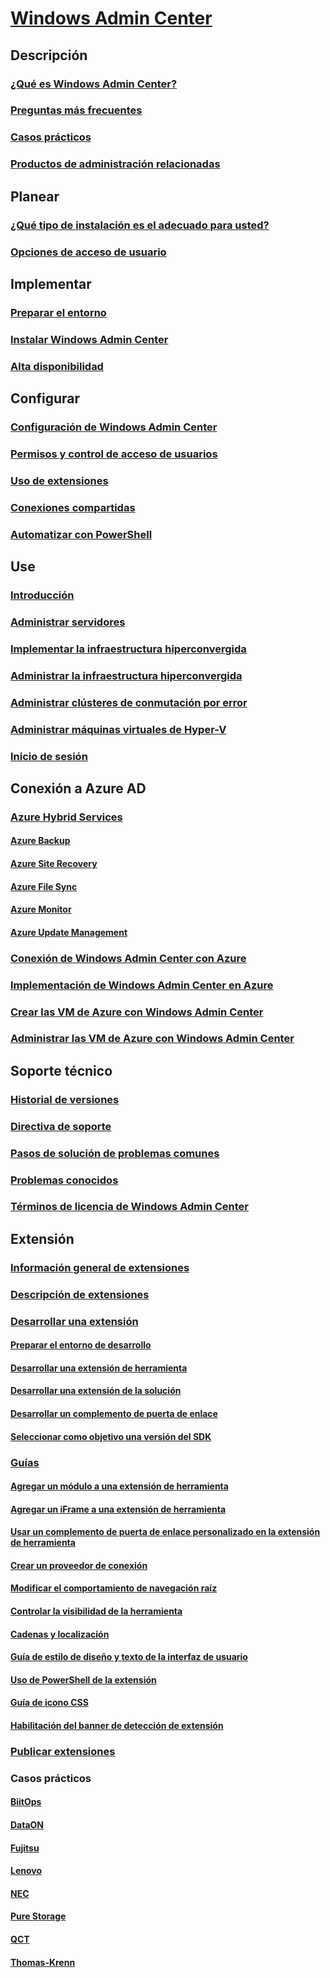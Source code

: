# [Windows Admin Center](overview.md)

## Descripción
### [¿Qué es Windows Admin Center?](understand/what-is.md)
### [Preguntas más frecuentes](understand/faq.md)
### [Casos prácticos](understand/case-studies.md)
### [Productos de administración relacionadas](understand/related-management.md)

## Planear
### [¿Qué tipo de instalación es el adecuado para usted?](plan/installation-options.md)
### [Opciones de acceso de usuario](plan/user-access-options.md)

## Implementar
### [Preparar el entorno](deploy/prepare-environment.md)
### [Instalar Windows Admin Center](deploy/install.md)
### [Alta disponibilidad](deploy/high-availability.md)


## Configurar
### [Configuración de Windows Admin Center](configure/settings.md)
### [Permisos y control de acceso de usuarios](configure/user-access-control.md)
### [Uso de extensiones](configure/using-extensions.md)
### [Conexiones compartidas](configure/shared-connections.md)
### [Automatizar con PowerShell](configure/use-powershell.md)

## Use
### [Introducción](use/get-started.md)
### [Administrar servidores](use/manage-servers.md)
### [Implementar la infraestructura hiperconvergida](use/deploy-hyperconverged-infrastructure.md)
### [Administrar la infraestructura hiperconvergida](use/manage-hyper-converged.md)
### [Administrar clústeres de conmutación por error](use/manage-failover-clusters.md)
### [Administrar máquinas virtuales de Hyper-V](use/manage-virtual-machines.md)
### [Inicio de sesión](use/logging.md)

## Conexión a Azure AD
### [Azure Hybrid Services](azure/index.md)
#### [Azure Backup](azure/azure-backup.md)
#### [Azure Site Recovery](azure/azure-site-recovery.md)
#### [Azure File Sync](azure/azure-file-sync.md)
#### [Azure Monitor](azure/azure-monitor.md)
#### [Azure Update Management](azure/azure-update-management.md)
### [Conexión de Windows Admin Center con Azure](azure/azure-integration.md)
### [Implementación de Windows Admin Center en Azure](azure/deploy-wac-in-azure.md)
### [Crear las VM de Azure con Windows Admin Center](azure/create-azure-vms.md)
### [Administrar las VM de Azure con Windows Admin Center](azure/manage-azure-vms.md)

## Soporte técnico
### [Historial de versiones](support/release-history.md)
### [Directiva de soporte](support/index.md)
### [Pasos de solución de problemas comunes](support/troubleshooting.md)
### [Problemas conocidos](support/known-issues.md)
### [Términos de licencia de Windows Admin Center](../../windows-server-licensing/windows-admin-center-licensing.md)

## Extensión
### [Información general de extensiones](extend/extensibility-overview.md)
### [Descripción de extensiones](extend/understand-extensions.md)
### [Desarrollar una extensión](extend/developing-extensions.md)
#### [Preparar el entorno de desarrollo](extend/prepare-development-environment.md)
#### [Desarrollar una extensión de herramienta](extend/develop-tool.md)
#### [Desarrollar una extensión de la solución](extend/develop-solution.md)
#### [Desarrollar un complemento de puerta de enlace](extend/develop-gateway-plugin.md)
#### [Seleccionar como objetivo una versión del SDK](extend/target-sdk-version.md)
### [Guías](extend/guides.md)
#### [Agregar un módulo a una extensión de herramienta](extend/guides/add-module.md)
#### [Agregar un iFrame a una extensión de herramienta](extend/guides/add-iFrame.md)
#### [Usar un complemento de puerta de enlace personalizado en la extensión de herramienta](extend/guides/use-custom-gateway-plugin.md)
#### [Crear un proveedor de conexión](extend/guides/create-connection-provider.md)
#### [Modificar el comportamiento de navegación raíz](extend/guides/modify-root-navigation.md)
#### [Controlar la visibilidad de la herramienta](extend/guides/dynamic-tool-display.md)
#### [Cadenas y localización](extend/guides/strings-localization.md)
#### [Guía de estilo de diseño y texto de la interfaz de usuario](extend/guides/ui-text-style-guide.md)
#### [Uso de PowerShell de la extensión](extend/guides/powershell.md)
#### [Guía de icono CSS](extend/guides/cssicons.md)
#### [Habilitación del banner de detección de extensión](extend/guides/extension-discovery-banner.md)
### [Publicar extensiones](extend/publish-extensions.md)
### Casos prácticos
#### [BiitOps](extend/case-studies/biitops.md)
#### [DataON](extend/case-studies/dataon.md)
#### [Fujitsu](extend/case-studies/fujitsu.md)
#### [Lenovo](extend/case-studies/lenovo.md)
#### [NEC](extend/case-studies/nec.md)
#### [Pure Storage](extend/case-studies/purestorage.md)
#### [QCT](extend/case-studies/qct.md)
#### [Thomas-Krenn](extend/case-studies/thomas-krenn.md)


